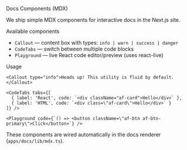 Docs Components (MDX)

We ship simple MDX components for interactive docs in the Next.js site.

Available components
- `Callout` — content box with types: `info | warn | success | danger`
- `CodeTabs` — switch between multiple code blocks
- `Playground` — live React code editor/preview (uses react-live)

Usage

```mdx
<Callout type="info">Heads up! This utility is fluid by default.</Callout>

<CodeTabs tabs={[
  { label: 'React', code: `<div className="af-card">Hello</div>` },
  { label: 'HTML', code: `<div class=\"af-card\">Hello</div>` }
]} />

<Playground code={`() => <button className=\"af-btn af-btn-primary\">Click</button>`} />
```

These components are wired automatically in the docs renderer (`apps/docs/lib/mdx.ts`).

